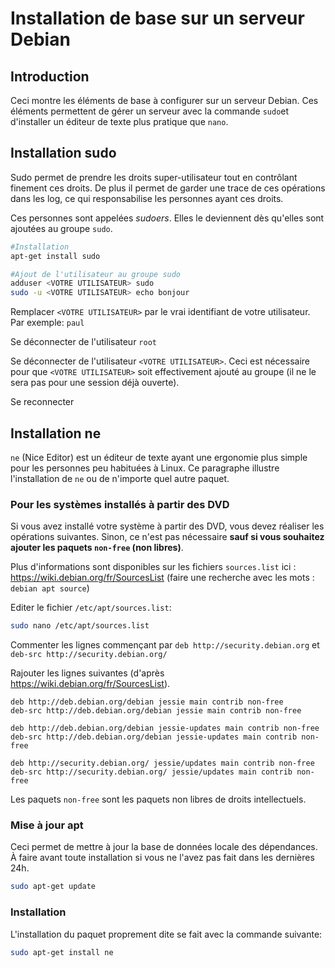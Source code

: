 # Installation de base sur un serveur Debian

## Introduction
Ceci montre les éléments de base à configurer sur un serveur Debian. Ces éléments permettent de gérer un serveur avec la commande `sudo`et d'installer un éditeur de texte plus pratique que `nano`.


## Installation sudo
Sudo permet de prendre les droits super-utilisateur tout en contrôlant finement ces droits. De plus il permet de garder une trace de ces opérations dans les log, ce qui responsabilise les personnes ayant ces droits.

Ces personnes sont appelées *sudoers*. Elles le deviennent dès qu'elles sont ajoutées au groupe `sudo`.

```bash
#Installation
apt-get install sudo

#Ajout de l'utilisateur au groupe sudo
adduser <VOTRE UTILISATEUR> sudo
sudo -u <VOTRE UTILISATEUR> echo bonjour
```

Remplacer `<VOTRE UTILISATEUR>` par le vrai identifiant de votre utilisateur. Par exemple: `paul`

Se déconnecter de l'utilisateur `root`

Se déconnecter de l'utilisateur `<VOTRE UTILISATEUR>`. Ceci est nécessaire pour que `<VOTRE UTILISATEUR>` soit effectivement ajouté au groupe (il ne le sera pas pour une session déjà ouverte).

Se reconnecter

## Installation ne

`ne` (Nice Editor) est un éditeur de texte ayant une ergonomie plus simple pour les personnes peu habituées à Linux. Ce paragraphe illustre l'installation de `ne` ou de n'importe quel autre paquet.

### Pour les systèmes installés à partir des DVD

Si vous avez installé votre système à partir des DVD, vous devez réaliser les opérations suivantes. Sinon, ce n'est pas nécessaire **sauf si vous souhaitez ajouter les paquets `non-free` (non libres)**.

Plus d'informations sont disponibles sur les fichiers `sources.list` ici : https://wiki.debian.org/fr/SourcesList (faire une recherche avec les mots : `debian apt source`)

Editer le fichier `/etc/apt/sources.list`:

```bash
sudo nano /etc/apt/sources.list
```
Commenter les lignes commençant par `deb http://security.debian.org` et `deb-src http://security.debian.org/`

Rajouter les lignes suivantes (d'après https://wiki.debian.org/fr/SourcesList).

```
deb http://deb.debian.org/debian jessie main contrib non-free
deb-src http://deb.debian.org/debian jessie main contrib non-free

deb http://deb.debian.org/debian jessie-updates main contrib non-free
deb-src http://deb.debian.org/debian jessie-updates main contrib non-free

deb http://security.debian.org/ jessie/updates main contrib non-free
deb-src http://security.debian.org/ jessie/updates main contrib non-free
```

Les paquets `non-free` sont les paquets non libres de droits intellectuels.

### Mise à jour apt

Ceci permet de mettre à jour la base de données locale des dépendances. À faire avant toute installation si vous ne l'avez pas fait dans les dernières 24h.

```bash
sudo apt-get update
```

### Installation

L'installation du paquet proprement dite se fait avec la commande suivante:

```bash
sudo apt-get install ne
```
